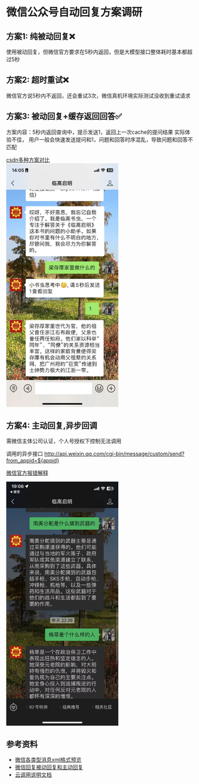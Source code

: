 # 微信公众号自动回复方案调研

## 方案1: 纯被动回复❌
使用被动回复，但微信官方要求在5秒内返回，但是大模型接口整体耗时基本都超过5秒

## 方案2: 超时重试❌
微信官方说5秒内不返回，还会重试3次，微信真机环境实际测试没收到重试请求

## 方案3: 被动回复+缓存返回回答✅
方案内容：5秒内返回查询中，提示发送1，返回上一次cache的提问结果
实际体验不佳， 用户一般会快速发送提问和1，问题和回答时序混乱，导致问题和回答不匹配

[csdn多种方案对比](https://blog.csdn.net/qq_40851232/article/details/133636276)
<br/><img width="300" src="./assets/send1_get_answer.jpg">

## 方案4: 主动回复,异步回调
需微信主体公司认证，个人号授权下控制无法调用

调用的异步接口 http://api.weixin.qq.com/cgi-bin/message/custom/send?from_appid=${appid}

[微信官方报错解释](https://developers.weixin.qq.com/community/develop/doc/000c4aff1b8068a8a6bde8d2b51c00)

<img width="300" src="./assets/send_wait_response.jpg">


## 参考资料
- [微信各类型消息xml格式预览](https://developers.weixin.qq.com/doc/offiaccount/Message_Management/Passive_user_reply_message.html#%E5%9B%9E%E5%A4%8D%E6%96%87%E6%9C%AC%E6%B6%88%E6%81%AF)
- [微信回复被动回复和主动回复](https://developers.weixin.qq.com/miniprogram/dev/wxcloudrun/src/development/weixin/callback.html#%E5%9B%9B%E3%80%81%E6%BC%94%E7%A4%BADEMO)
- [云调用说明文档](https://developers.weixin.qq.com/miniprogram/dev/wxcloudrun/src/guide/weixin/token.html#%E4%BA%91%E5%BC%80%E5%8F%91%E4%BA%91%E8%B0%83%E7%94%A8%E5%92%8C%E4%BA%91%E6%89%98%E7%AE%A1%E4%BA%91%E8%B0%83%E7%94%A8)
